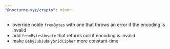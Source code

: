 ```yaml
---
"@nocturne-xyz/crypto": minor
---
```


- override noble `fromBytes` with one that throws an error if the encoding is invalid
- add `fromBytesUnsafe` that returns null if encoding is invalid
- make `BabyJubJubHybridCipher` more constant-time
